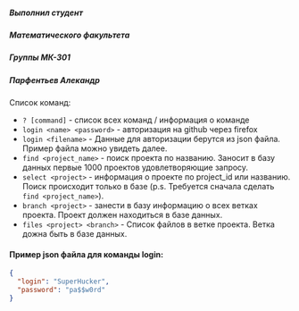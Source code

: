 ##### Выполнил студент 
##### Математического факультета
##### Группы МК-301 
##### Парфентьев Алекандр

Список команд:
- `? [command]` - список всех команд / информация о команде
- `login <name> <password>` - авторизация на github через firefox 
- `login <filename>` - Данные для авторизации берутся из json файла. Пример файла можно увидеть далее.
- `find <project_name>` - поиск проекта по названию. Заносит в базу данных первые 1000 проектов удовлетворяющие запросу. 
- `select <project>` - информация о проекте по project_id или названию. Поиск происходит только в базе (p.s. Требуется сначала сделать `find <project_name>`). 
- `branch <project>` - занести в базу информацию о всех ветках проекта. Проект должен находиться в базе данных.
- `files <project> <branch>` - Список файлов в ветке проекта. Ветка дожна быть в базе данных.
                  

#### Пример json файла для команды login:
```json
{
  "login": "SuperHucker",
  "password": "pa$$w0rd"
}
```